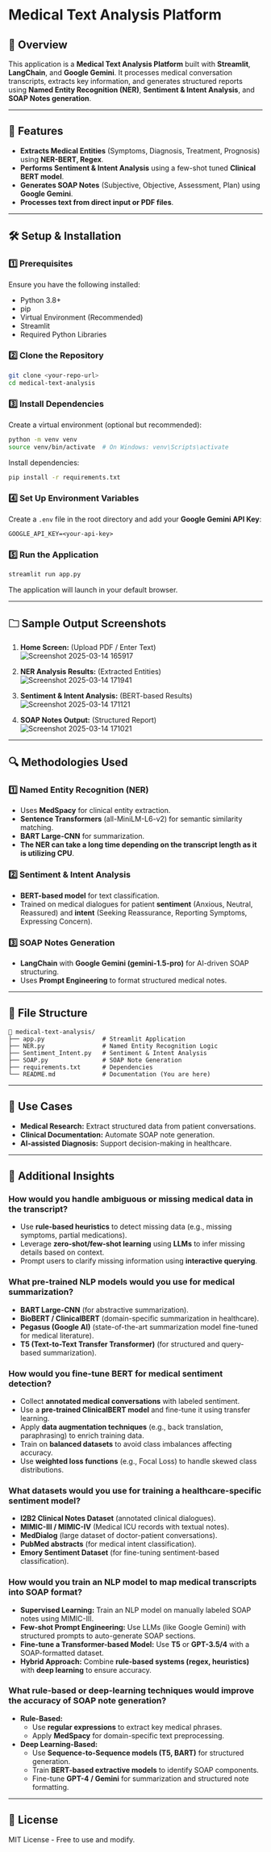 # Medical Text Analysis Platform

## 📌 Overview
This application is a **Medical Text Analysis Platform** built with **Streamlit**, **LangChain**, and **Google Gemini**. It processes medical conversation transcripts, extracts key information, and generates structured reports using **Named Entity Recognition (NER)**, **Sentiment & Intent Analysis**, and **SOAP Notes generation**.

---

## 🚀 Features
- **Extracts Medical Entities** (Symptoms, Diagnosis, Treatment, Prognosis) using **NER-BERT, Regex**.
- **Performs Sentiment & Intent Analysis** using a few-shot tuned **Clinical BERT model**.
- **Generates SOAP Notes** (Subjective, Objective, Assessment, Plan) using **Google Gemini**.
- **Processes text from direct input or PDF files**.

---

## 🛠️ Setup & Installation

### 1️⃣ Prerequisites
Ensure you have the following installed:
- Python 3.8+
- pip
- Virtual Environment (Recommended)
- Streamlit
- Required Python Libraries

### 2️⃣ Clone the Repository
```bash
git clone <your-repo-url>
cd medical-text-analysis
```

### 3️⃣ Install Dependencies
Create a virtual environment (optional but recommended):
```bash
python -m venv venv
source venv/bin/activate  # On Windows: venv\Scripts\activate
```

Install dependencies:
```bash
pip install -r requirements.txt
```

### 4️⃣ Set Up Environment Variables
Create a `.env` file in the root directory and add your **Google Gemini API Key**:
```env
GOOGLE_API_KEY=<your-api-key>
```

### 5️⃣ Run the Application
```bash
streamlit run app.py
```

The application will launch in your default browser.

---

## 🗀️ Sample Output Screenshots

1. **Home Screen:** (Upload PDF / Enter Text)
   ![Screenshot 2025-03-14 165917](https://github.com/user-attachments/assets/f9c8f55b-8be0-4a82-866e-96ad44505682)

2. **NER Analysis Results:** (Extracted Entities)
   ![Screenshot 2025-03-14 171941](https://github.com/user-attachments/assets/dda61754-cb81-4b3f-9aff-244e3d1ffbe8)

3. **Sentiment & Intent Analysis:** (BERT-based Results)
   ![Screenshot 2025-03-14 171121](https://github.com/user-attachments/assets/26d7c10b-7d00-4cdc-89e9-604407ed4df6)

4. **SOAP Notes Output:** (Structured Report)
   ![Screenshot 2025-03-14 171021](https://github.com/user-attachments/assets/03d6f501-be41-48d8-a998-04430aa9166b)


---

## 🔍 Methodologies Used

### 1️⃣ Named Entity Recognition (NER)
- Uses **MedSpacy** for clinical entity extraction.
- **Sentence Transformers** (all-MiniLM-L6-v2) for semantic similarity matching.
- **BART Large-CNN** for summarization.
- **The NER can take a long time depending on the transcript length as it is utilizing CPU**.

### 2️⃣ Sentiment & Intent Analysis
- **BERT-based model** for text classification.
- Trained on medical dialogues for patient **sentiment** (Anxious, Neutral, Reassured) and **intent** (Seeking Reassurance, Reporting Symptoms, Expressing Concern).

### 3️⃣ SOAP Notes Generation
- **LangChain** with **Google Gemini (gemini-1.5-pro)** for AI-driven SOAP structuring.
- Uses **Prompt Engineering** to format structured medical notes.

---

## 📝 File Structure
```
📂 medical-text-analysis/
├── app.py                # Streamlit Application
├── NER.py                # Named Entity Recognition Logic
├── Sentiment_Intent.py   # Sentiment & Intent Analysis
├── SOAP.py               # SOAP Note Generation
├── requirements.txt      # Dependencies
└── README.md             # Documentation (You are here)
```

---

## 🏥 Use Cases
- **Medical Research:** Extract structured data from patient conversations.
- **Clinical Documentation:** Automate SOAP note generation.
- **AI-assisted Diagnosis:** Support decision-making in healthcare.

---

## 📄 Additional Insights

### **How would you handle ambiguous or missing medical data in the transcript?**
- Use **rule-based heuristics** to detect missing data (e.g., missing symptoms, partial medications).
- Leverage **zero-shot/few-shot learning** using **LLMs** to infer missing details based on context.
- Prompt users to clarify missing information using **interactive querying**.

### **What pre-trained NLP models would you use for medical summarization?**
- **BART Large-CNN** (for abstractive summarization).
- **BioBERT / ClinicalBERT** (domain-specific summarization in healthcare).
- **Pegasus (Google AI)** (state-of-the-art summarization model fine-tuned for medical literature).
- **T5 (Text-to-Text Transfer Transformer)** (for structured and query-based summarization).

### **How would you fine-tune BERT for medical sentiment detection?**
- Collect **annotated medical conversations** with labeled sentiment.
- Use a **pre-trained ClinicalBERT model** and fine-tune it using transfer learning.
- Apply **data augmentation techniques** (e.g., back translation, paraphrasing) to enrich training data.
- Train on **balanced datasets** to avoid class imbalances affecting accuracy.
- Use **weighted loss functions** (e.g., Focal Loss) to handle skewed class distributions.

### **What datasets would you use for training a healthcare-specific sentiment model?**
- **I2B2 Clinical Notes Dataset** (annotated clinical dialogues).
- **MIMIC-III / MIMIC-IV** (Medical ICU records with textual notes).
- **MedDialog** (large dataset of doctor-patient conversations).
- **PubMed abstracts** (for medical intent classification).
- **Emory Sentiment Dataset** (for fine-tuning sentiment-based classification).

### **How would you train an NLP model to map medical transcripts into SOAP format?**
- **Supervised Learning:** Train an NLP model on manually labeled SOAP notes using MIMIC-III.
- **Few-shot Prompt Engineering:** Use LLMs (like Google Gemini) with structured prompts to auto-generate SOAP sections.
- **Fine-tune a Transformer-based Model:** Use **T5** or **GPT-3.5/4** with a SOAP-formatted dataset.
- **Hybrid Approach:** Combine **rule-based systems (regex, heuristics)** with **deep learning** to ensure accuracy.

### **What rule-based or deep-learning techniques would improve the accuracy of SOAP note generation?**
- **Rule-Based:**
  - Use **regular expressions** to extract key medical phrases.
  - Apply **MedSpacy** for domain-specific text preprocessing.
- **Deep Learning-Based:**
  - Use **Sequence-to-Sequence models (T5, BART)** for structured generation.
  - Train **BERT-based extractive models** to identify SOAP components.
  - Fine-tune **GPT-4 / Gemini** for summarization and structured note formatting.

---

## 📝 License
MIT License - Free to use and modify.

